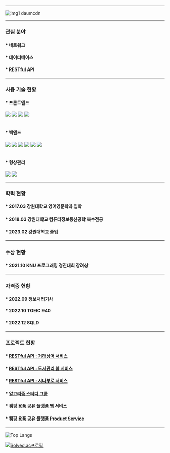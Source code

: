 ***

![img1 daumcdn](https://user-images.githubusercontent.com/83106564/197996526-041c6704-7d70-4a7a-a4e0-e2c3df21a386.gif)

***

### 관심 분야

#### * 네트워크
#### * 데이터베이스
#### * RESTful API

***

### 사용 기술 현황

#### * 프론트엔드

<div>
    <img src="https://img.shields.io/badge/html5-E34F26?style=for-the-badge&logo=html5&logoColor=white"> 
    <img src="https://img.shields.io/badge/css-1572B6?style=for-the-badge&logo=css3&logoColor=white"> 
    <img src="https://img.shields.io/badge/javascript-F7DF1E?style=for-the-badge&logo=javascript&logoColor=black"> 
    <img src="https://img.shields.io/badge/jquery-0769AD?style=for-the-badge&logo=jquery&logoColor=white">
</div>
<br>


#### * 백엔드

<div>
    <img src="https://img.shields.io/badge/apache tomcat-F8DC75?style=for-the-badge&logo=apachetomcat&logoColor=white">
    <img src="https://img.shields.io/badge/spring-6DB33F?style=for-the-badge&logo=spring&logoColor=white"> 
    <img src="https://img.shields.io/badge/java-007396?style=for-the-badge&logo=java&logoColor=white"> 
    <img src="https://img.shields.io/badge/oracle-F80000?style=for-the-badge&logo=oracle&logoColor=white"> 
    <img src="https://img.shields.io/badge/mariaDB-003545?style=for-the-badge&logo=mariaDB&logoColor=white"> 
    <img src="https://img.shields.io/badge/redis-DC382D?style=for-the-badge&logo=redis&logoColor=white">
</div>
<br>


#### * 형상관리

<div>
    <img src="https://img.shields.io/badge/github-181717?style=for-the-badge&logo=github&logoColor=white">
    <img src="https://img.shields.io/badge/git-F05032?style=for-the-badge&logo=git&logoColor=white">
</div>

***

### 학력 현황

#### * 2017.03 강원대학교 영어영문학과 입학
#### * 2018.03 강원대학교 컴퓨터정보통신공학 복수전공
#### * 2023.02 강원대학교 졸업

***

### 수상 현황

#### * 2021.10 KNU 프로그래밍 경진대회 장려상

***

### 자격증 현황

#### * 2022.09 정보처리기사
#### * 2022.10 TOEIC 940
#### * 2022.12 SQLD

***

### 프로젝트 현황

#### * [RESTful API : 거래상어 서비스](https://github.com/Blanc-et-noir/RESTful-API-3)

#### * [RESTful API : 도서관리 웹 서비스](https://github.com/Blanc-et-noir/RESTful-API-2)

#### * [RESTful API : 시나부로 서비스](https://github.com/Blanc-et-noir/RESTful-API-1)

#### * [알고리즘 스터디 그룹](https://github.com/hs-study-group/algorithm)

#### * [캠핑 용품 공유 플랫폼 웹 서비스](https://www.camter.co.kr)

#### * [캠핑 용품 공유 플랫폼 Product Service](https://documenter.getpostman.com/view/21751638/2s93sf1qL3)

***

![Top Langs](https://github-readme-stats.vercel.app/api/top-langs/?username=Blanc-et-noir&layout=compact&theme=buefy)

[![Solved.ac프로필](http://mazassumnida.wtf/api/v2/generate_badge?boj=jrw9215)](https://solved.ac/jrw9215)
